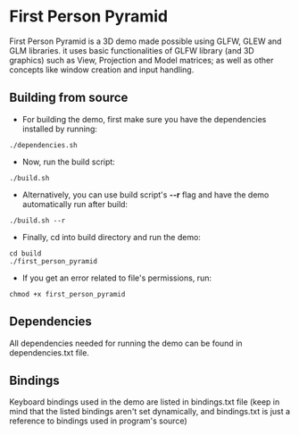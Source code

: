 # First Person Pyramid
First Person Pyramid is a 3D demo made possible using GLFW, GLEW and GLM libraries. it uses basic functionalities of GLFW library (and 3D graphics) such as View, Projection and Model matrices; as well as other concepts like window creation and input handling.
## Building from source
- For building the demo, first make sure you have the dependencies installed by running:
```
./dependencies.sh
```
- Now, run the build script:
```
./build.sh
```
- Alternatively, you can use build script's **--r** flag and have the demo automatically run after build:
```
./build.sh --r
```
- Finally, cd into build directory and run the demo:
```
cd build
./first_person_pyramid
```
- If you get an error related to file's permissions, run:
```
chmod +x first_person_pyramid
```
## Dependencies
All dependencies needed for running the demo can be found in dependencies.txt file.
## Bindings
Keyboard bindings used in the demo are listed in bindings.txt file (keep in mind that the listed bindings aren't set dynamically, and bindings.txt is just a reference to bindings used in program's source)
